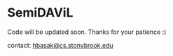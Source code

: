 # SemiDAViL

Code will be updated soon. Thanks for your patience :)

contact: hbasak@cs.stonybrook.edu
